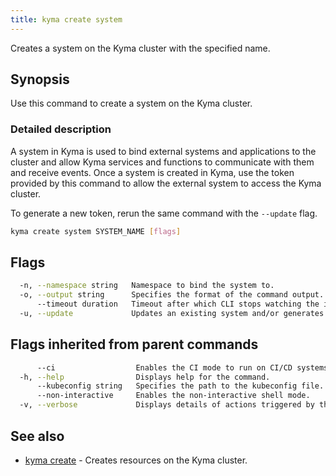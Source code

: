 ```yaml
---
title: kyma create system
---
```


Creates a system on the Kyma cluster with the specified name.

## Synopsis

Use this command to create a system on the Kyma cluster.

### Detailed description

A system in Kyma is used to bind external systems and applications to the cluster and allow Kyma services and functions to communicate with them and receive events.
Once a system is created in Kyma, use the token provided by this command to allow the external system to access the Kyma cluster.

To generate a new token, rerun the same command with the `--update` flag.



```bash
kyma create system SYSTEM_NAME [flags]
```

## Flags

```bash
  -n, --namespace string   Namespace to bind the system to.
  -o, --output string      Specifies the format of the command output. Supported formats: YAML, JSON.
      --timeout duration   Timeout after which CLI stops watching the installation progress. (default 2m0s)
  -u, --update             Updates an existing system and/or generates a new token for it.
```

## Flags inherited from parent commands

```bash
      --ci                  Enables the CI mode to run on CI/CD systems. It avoids any user interaction (such as no dialog prompts) and ensures that logs are formatted properly in log files (such as no spinners for CLI steps).
  -h, --help                Displays help for the command.
      --kubeconfig string   Specifies the path to the kubeconfig file. By default, Kyma CLI uses the KUBECONFIG environment variable or "/$HOME/.kube/config" if the variable is not set.
      --non-interactive     Enables the non-interactive shell mode.
  -v, --verbose             Displays details of actions triggered by the command.
```

## See also

* [kyma create](#kyma-create-kyma-create)	 - Creates resources on the Kyma cluster.

